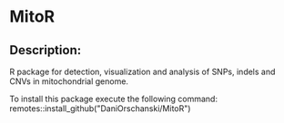 # MitoR
## Description: 
R package for detection, visualization and analysis of SNPs, indels and CNVs in mitochondrial genome.

To install this package execute the following command:
remotes::install_github("DaniOrschanski/MitoR")

